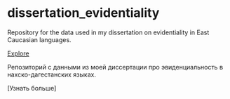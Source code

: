 # dissertation_evidentiality

Repository for the data used in my dissertation on evidentiality in East Caucasian languages.

[Explore](https://sverhees.github.io/dissertation_evidentiality/index.html)


Репозиторий с данными из моей диссертации про эвиденциальность в нахско-дагестанских языках.

[Узнать больше]
